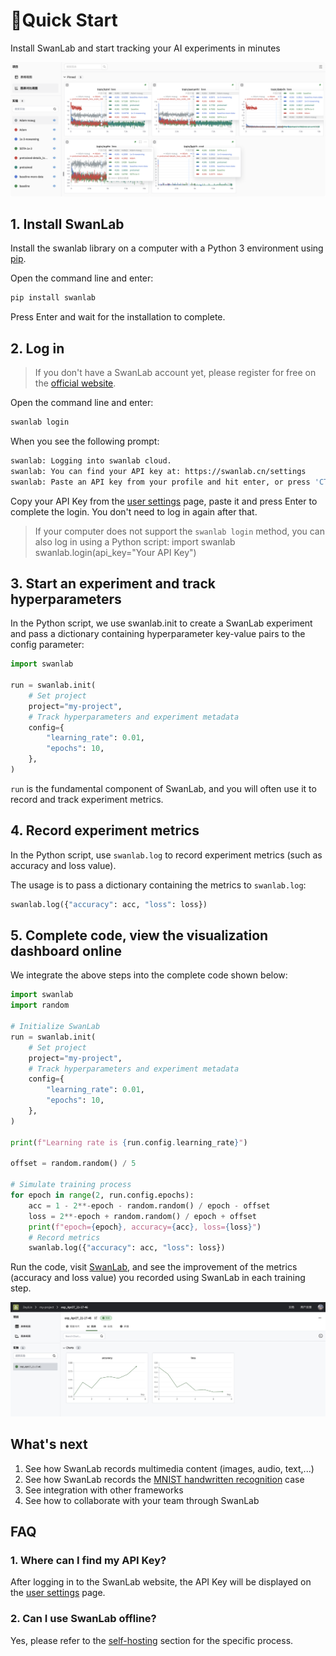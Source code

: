 
# 🚀Quick Start

Install SwanLab and start tracking your AI experiments in minutes

![quick-start-1](/assets/quick-start.png)


## 1. Install SwanLab

Install the swanlab library on a computer with a Python 3 environment using [pip](https://pip.pypa.io/en/stable/).

Open the command line and enter:

```bash
pip install swanlab
```
Press Enter and wait for the installation to complete.


## 2. Log in

> If you don't have a SwanLab account yet, please register for free on the [official website](https://swanlab.cn).

Open the command line and enter:

```bash
swanlab login
```

When you see the following prompt:

```bash
swanlab: Logging into swanlab cloud.
swanlab: You can find your API key at: https://swanlab.cn/settings
swanlab: Paste an API key from your profile and hit enter, or press 'CTRL-C' to quit:
```

Copy your API Key from the [user settings](https://swanlab.cn/settings) page, paste it and press Enter to complete the login. You don't need to log in again after that.


> If your computer does not support the `swanlab login` method, you can also log in using a Python script:
> import swanlab  
> swanlab.login(api_key="Your API Key")


## 3. Start an experiment and track hyperparameters

In the Python script, we use swanlab.init to create a SwanLab experiment and pass a dictionary containing hyperparameter key-value pairs to the config parameter:


```python
import swanlab

run = swanlab.init(
    # Set project
    project="my-project",
    # Track hyperparameters and experiment metadata
    config={
        "learning_rate": 0.01,
        "epochs": 10,
    },
)
```

`run` is the fundamental component of SwanLab, and you will often use it to record and track experiment metrics.


## 4. Record experiment metrics

In the Python script, use `swanlab.log` to record experiment metrics (such as accuracy and loss value).

The usage is to pass a dictionary containing the metrics to `swanlab.log`:

```python
swanlab.log({"accuracy": acc, "loss": loss})
```

## 5. Complete code, view the visualization dashboard online

We integrate the above steps into the complete code shown below:

```python (5,25)
import swanlab
import random

# Initialize SwanLab
run = swanlab.init(
    # Set project
    project="my-project",
    # Track hyperparameters and experiment metadata
    config={
        "learning_rate": 0.01,
        "epochs": 10,
    },
)

print(f"Learning rate is {run.config.learning_rate}")

offset = random.random() / 5

# Simulate training process
for epoch in range(2, run.config.epochs):
    acc = 1 - 2**-epoch - random.random() / epoch - offset
    loss = 2**-epoch + random.random() / epoch + offset
    print(f"epoch={epoch}, accuracy={acc}, loss={loss}")
    # Record metrics
    swanlab.log({"accuracy": acc, "loss": loss})
```

Run the code, visit [SwanLab](https://swanlab.cn), and see the improvement of the metrics (accuracy and loss value) you recorded using SwanLab in each training step.


![quick-start-1](/assets/quick-start-1.jpg)


## What's next

1. See how SwanLab records multimedia content (images, audio, text,...)
2. See how SwanLab records the [MNIST handwritten recognition](/en/examples/mnist.md) case
3. See integration with other frameworks
4. See how to collaborate with your team through SwanLab

## FAQ

### 1. Where can I find my API Key?
After logging in to the SwanLab website, the API Key will be displayed on the [user settings](https://swanlab.cn/settings) page.

### 2. Can I use SwanLab offline?
Yes, please refer to the [self-hosting](/en/guide_cloud/self_host/offline-board.md) section for the specific process.
